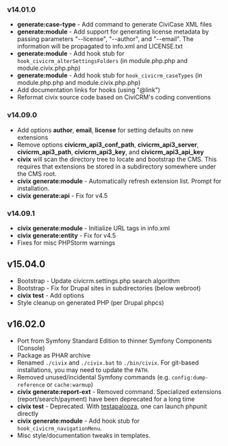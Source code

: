 ### v14.01.0

 * **generate:case-type** - Add command to generate CiviCase XML files
 * **generate:module** - Add support for generating license metadata by passing parameters "--license", "--author", and "--email".
   The information will be propagated to info.xml and LICENSE.txt
 * **generate:module** - Add hook stub for `hook_civicrm_alterSettingsFolders` (in module.php.php and module.civix.php.php)
 * **generate:module** - Add hook stub for `hook_civicrm_caseTypes` (in module.php.php and module.civix.php.php)
 * Add documentation links for hooks (using "@link")
 * Reformat civix source code based on CiviCRM's coding conventions

### v14.09.0

 * Add options **author**, **email**, **license** for setting defaults on new extensions
 * Remove options **civicrm_api3_conf_path**, **civicrm_api3_server**, **civicrm_api3_path**, **civicrm_api3_key**, and **civicrm_api3_api_key**
 * **civix** will scan the directory tree to locate and bootstrap the CMS. This requires that extensions be stored in a subdirectory somewhere under the CMS root.
 * **civix generate:module** - Automatically refresh extension list. Prompt for installation.
 * **civix generate:api** - Fix for v4.5

### v14.09.1

 * **civix generate:module** - Initialize URL tags in info.xml
 * **civix generate:entity** - Fix for v4.5
 * Fixes for misc PHPStorm warnings

## v15.04.0

 * Bootstrap - Update civicrm.settings.php search algorithm
 * Bootstrap - Fix for Drupal sites in subdirectories (below webroot)
 * **civix test** - Add options
 * Style cleanup on generated PHP (per Drupal phpcs)

## v16.02.0

 * Port from Symfony Standard Edition to thinner Symfony Components (Console)
 * Package as PHAR archive
 * Renamed `./civix` and `./civix.bat` to `./bin/civix`. For git-based installations, you may need to update the `PATH`.
 * Removed unused/incidental Symfony commands (e.g. `config:dump-reference` or `cache:warmup`)
 * **civix generate:report-ext** - Removed command. Specialized extensions (report/search/payment) have been deprecated for a long time
 * **civix test** - Deprecated. With [testapalooza](https://github.com/civicrm/org.civicrm.testapalooza), one can launch phpunit directly
 * **civix generate:module** - Add hook stub for `hook_civicrm_navigationMenu`.
 * Misc style/documentation tweaks in templates.
